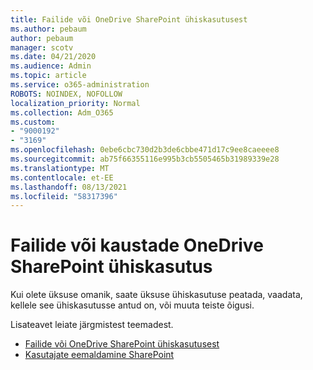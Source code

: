 ```yaml
---
title: Failide või OneDrive SharePoint ühiskasutusest
ms.author: pebaum
author: pebaum
manager: scotv
ms.date: 04/21/2020
ms.audience: Admin
ms.topic: article
ms.service: o365-administration
ROBOTS: NOINDEX, NOFOLLOW
localization_priority: Normal
ms.collection: Adm_O365
ms.custom:
- "9000192"
- "3169"
ms.openlocfilehash: 0ebe6cbc730d2b3de6cbbe471d17c9ee8caeeee8
ms.sourcegitcommit: ab75f66355116e995b3cb5505465b31989339e28
ms.translationtype: MT
ms.contentlocale: et-EE
ms.lasthandoff: 08/13/2021
ms.locfileid: "58317396"
---
```

# <a name="how-to-stop-sharing-onedrive-or-sharepoint-files-or-folders"></a>Failide või kaustade OneDrive SharePoint ühiskasutus

Kui olete üksuse omanik, saate üksuse ühiskasutuse peatada, vaadata, kellele see ühiskasutusse antud on, või muuta teiste õigusi.

Lisateavet leiate järgmistest teemadest. 

- [Failide või OneDrive SharePoint ühiskasutusest](https://support.office.com/article/stop-sharing-onedrive-or-sharepoint-files-or-folders-or-change-permissions-0a36470f-d7fe-40a0-bd74-0ac6c1e13323)
- [Kasutajate eemaldamine SharePoint](https://docs.microsoft.com/sharepoint/remove-users)